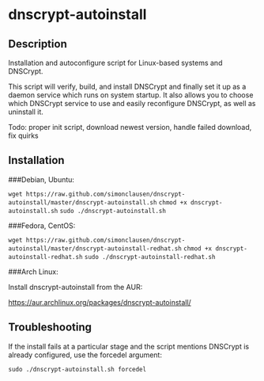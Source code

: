 dnscrypt-autoinstall
====================

## Description
Installation and autoconfigure script for Linux-based systems and DNSCrypt.

This script will verify, build, and install DNSCrypt and finally set it up as a
daemon service which runs on system startup. It also allows you to choose which
DNSCrypt service to use and easily reconfigure DNSCrypt, as well as uninstall it.

Todo: proper init script, download newest version, handle failed download, fix quirks

## Installation
###Debian, Ubuntu:

`wget https://raw.github.com/simonclausen/dnscrypt-autoinstall/master/dnscrypt-autoinstall.sh`
`chmod +x dnscrypt-autoinstall.sh`
`sudo ./dnscrypt-autoinstall.sh`

###Fedora, CentOS:

`wget https://raw.github.com/simonclausen/dnscrypt-autoinstall/master/dnscrypt-autoinstall-redhat.sh`
`chmod +x dnscrypt-autoinstall-redhat.sh`
`sudo ./dnscrypt-autoinstall-redhat.sh`

###Arch Linux:

Install dnscrypt-autoinstall from the AUR:

https://aur.archlinux.org/packages/dnscrypt-autoinstall/

## Troubleshooting
If the install fails at a particular stage and the script mentions DNSCrypt is already configured, use the forcedel argument:

`sudo ./dnscrypt-autoinstall.sh forcedel`
